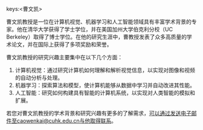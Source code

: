 keys:<曹文凯>


曹文凯教授是一位在计算机视觉、机器学习和人工智能领域具有丰富学术背景的专家。他在清华大学获得了学士学位，并在美国加州大学伯克利分校（UC Berkeley）取得了博士学位。在他的研究生涯中，曹教授发表了众多高质量的学术论文，并在国际上获得了多项奖励和荣誉。

曹文凯教授的研究兴趣主要集中在以下几个方面：

1. 计算机视觉：通过研究计算机如何理解和解析视觉信息，以实现对图像和视频的自动分析与处理。
2. 机器学习：探索算法和模型，使计算机能够从数据中学习并自动改进其性能。
3. 人工智能：研究如何构建具有智能的计算机系统，以实现对人类智能的模拟和扩展。

若您对曹文凯教授的学术背景和研究兴趣有更多的了解需求，可以通过发送电子邮件至caowenkai@cuhk.edu.cn与他取得联系。